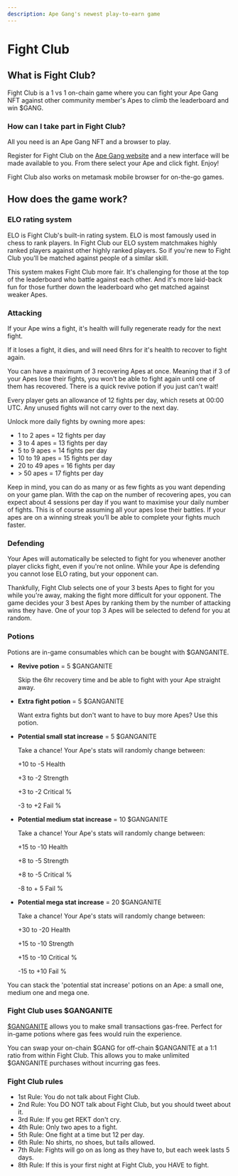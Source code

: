 ```yaml
---
description: Ape Gang's newest play-to-earn game
---
```


# Fight Club

## What is Fight Club?

Fight Club is a 1 vs 1 on-chain game where you can fight your Ape Gang NFT against other community member's Apes to climb the leaderboard and win $GANG.

### How can I take part in Fight Club?

All you need is an Ape Gang NFT and a browser to play.

Register for Fight Club on the [Ape Gang website](https://apegang.art/) and a new interface will be made available to you. From there select your Ape and click fight. Enjoy!

Fight Club also works on metamask mobile browser for on-the-go games.

## How does the game work?

### ELO rating system

ELO is Fight Club's built-in rating system. ELO is most famously used in chess to rank players. In Fight Club our ELO system matchmakes highly ranked players against other highly ranked players. So if you're new to Fight Club you'll be matched against people of a similar skill.&#x20;

This system makes Fight Club more fair. It's challenging for those at the top of the leaderboard who battle against each other. And it's more laid-back fun for those further down the leaderboard who get matched against weaker Apes.

### Attacking

If your Ape wins a fight, it's health will fully regenerate ready for the next fight.&#x20;

If it loses a fight, it dies, and will need 6hrs for it's health to recover to fight again.&#x20;

You can have a maximum of 3 recovering Apes at once. Meaning that if 3 of your Apes lose their fights, you won't be able to fight again until one of them has recovered. There is a quick revive potion if you just can't wait!

Every player gets an allowance of 12 fights per day, which resets at 00:00 UTC. Any unused fights will not carry over to the next day.&#x20;

Unlock more daily fights by owning more apes:

* 1 to 2 apes = 12 fights per day
* 3 to 4 apes = 13 fights per day
* 5 to 9 apes = 14 fights per day
* 10 to 19 apes = 15 fights per day
* 20 to 49 apes = 16 fights per day
* \> 50 apes = 17 fights per day

Keep in mind, you can do as many or as few fights as you want depending on your game plan. With the cap on the number of recovering apes, you can expect about 4 sessions per day if you want to maximise your daily number of fights. This is of course assuming all your apes lose their battles. If your apes are on a winning streak you’ll be able to complete your fights much faster.

### Defending

Your Apes will automatically be selected to fight for you whenever another player clicks fight, even if you're not online. While your Ape is defending you cannot lose ELO rating, but your opponent can.

Thankfully, Fight Club selects one of your 3 bests Apes to fight for you while you're away, making the fight more difficult for your opponent. The game decides your 3 best Apes by ranking them by the number of attacking wins they have. One of your top 3 Apes will be selected to defend for you at random.

### Potions

Potions are in-game consumables which can be bought with $GANGANITE.&#x20;

*   **Revive potion** = 5 $GANGANITE

    Skip the 6hr recovery time and be able to fight with your Ape straight away.
*   **Extra fight potion** = 5 $GANGANITE

    Want extra fights but don't want to have to buy more Apes? Use this potion.
*   **Potential small stat increase** = 5 $GANGANITE

    Take a chance! Your Ape's stats will randomly change between:&#x20;

    \+10 to -5 Health

    \+3 to -2 Strength

    \+3 to -2 Critical %

    \-3 to +2 Fail %
*   **Potential medium stat increase** = 10 $GANGANITE

    Take a chance! Your Ape's stats will randomly change between:&#x20;

    \+15 to -10 Health

    \+8 to -5 Strength

    \+8 to -5 Critical %

    \-8 to + 5 Fail %
*   **Potential mega stat increase** = 20 $GANGANITE

    Take a chance! Your Ape's stats will randomly change between:&#x20;

    \+30 to -20 Health

    \+15 to -10 Strength

    \+15 to -10 Critical %

    \-15 to +10 Fail %

You can stack the 'potential stat increase' potions on an Ape: a small one, medium one and mega one.

### Fight Club uses $GANGANITE

[$GANGANITE](../../the-ecosystem/usdganganite-coin.md) allows you to make small transactions gas-free. Perfect for in-game potions where gas fees would ruin the experience.

You can swap your on-chain $GANG for off-chain $GANGANITE at a 1:1 ratio from within Fight Club. This allows you to make unlimited $GANGANITE purchases without incurring gas fees.

### Fight Club rules

* 1st Rule: You do not talk about Fight Club.&#x20;
* 2nd Rule: You DO NOT talk about Fight Club, but you should tweet about it.&#x20;
* 3rd Rule: If you get REKT don't cry.
* 4th Rule: Only two apes to a fight.
* 5th Rule: One fight at a time but 12 per day.&#x20;
* 6th Rule: No shirts, no shoes, but tails allowed.&#x20;
* 7th Rule: Fights will go on as long as they have to, but each week lasts 5 days.&#x20;
* 8th Rule: If this is your first night at Fight Club, you HAVE to fight.
